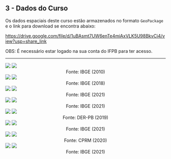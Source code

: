 ## 3 - Dados do Curso

Os dados espaciais deste curso estão armazenados no formato `GeoPackage` e o link para download se encontra abaixo:

https://drive.google.com/file/d/1uBAsmt7UW6enTe4miAxVLK5U98BkvCi4/view?usp=share_link

OBS: É necessário estar logado na sua conta do IFPB para ter acesso.

<hr>

<img src="../img/densidade_pb.jpg">
<img src="../img/densidade_pb_img.jpg">
<div align="center">Fonte: IBGE (2010)</div>

<img src="../img/drenagem.jpg">
<img src="../img/drenagem_img.jpg">
<div align="center">Fonte: IBGE (2018)</div>

<img src="../img/estados_ne.jpg">
<img src="../img/estados_ne_img.jpg">
<div align="center">Fonte: IBGE (2021)</div>

<img src="../img/limite_pb.jpg">
<img src="../img/limite_pb_img.jpg">
<div align="center">Fonte: IBGE (2021)</div>

<img src="../img/malha_viaria.jpg">
<img src="../img/malha_viaria_img.jpg">
<div align="center">Fonte: DER-PB (2019)</div>

<img src="../img/municipios.jpg">
<img src="../img/municipios_img.jpg">
<div align="center">Fonte: IBGE (2021)</div>

<img src="../img/pocos.jpg">
<img src="../img/pocos_img.jpg">
<div align="center">Fonte: CPRM (2020)</div>

<img src="../img/sedes.jpg">
<img src="../img/sedes_img.jpg">
<div align="center">Fonte: IBGE (2021)</div>
